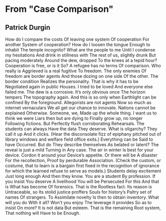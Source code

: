 # From "Case Comparison"
## Patrick Durgin
How do I compare the costs
Of leaving one system
Of cooperation
For another
System of cooperation?
How do I loosen the tongue
Enough to inhabit
The temple incognito?
What are the people to me
Until I condense my hesitations
And drink in stillness with
The rest of us, slightly drunk
But pacing moderately
Around the dew, dropped
To the knees at a tepid hour?
Cooperation is free, or is it
So? A refugee has no terms
Of comparison. Who really is
Aggrieved is a real fugitive
To freedom. The only enemies
Of freedom are border agents
And those dozing on one side
Of the other. The border condition
Realizes the personality.
That is why it has to be
Negotiated again in public
Houses. I tried to be loved
And everyone else failed me.
The dew is a corrosive.
It’s only obvious once
The horizon tempers
The topography again.
And this is so only when
Earthlight can be confined
By the foreground.
Allegorists are not agents
Now so much as internet vernaculars
We all get our chance to innovate.
Nations cannot be explained
Otherwise. Someone, we,
Made up the whole thing.
I want us to think we were
Liars then but are dying to
Finally grow up, no longer
Following fictions. But
Perfectly flush corroborating
Rehearsals.
The students can always
Have the data
They deserve.
What is oligarchy?
They call it up
And it clicks.
(Hear the disconsolate
fizz of epiphany
pitched out of library windows
and welfare field office exits.)
Everything can be
Said to have
Occurred. But do
They describe themselves
As belated or latent?
The reveal is just a mild
Turning in
Any case.
The air in winter
Is best for your device.
Cordon it around your
Device’s appetite.
Or there will be
A disaster
For the recollection,
Proof by perdurable
Association. (Check
the custom, or costume,
that to learn is
a bargain first fixed
in the recognition of ignorance
for which the learned refuse
to serve as models.)
Students delay excitement
Just long enough
And then they know.
You are a student
By profession.
If you insist
You deserve
A livelihood
You will be
Persecuted
For this
And that is
What has become
Of forensics.
That is the
Rootless fact.
Its reason is
Untraceable, so
Its stolid justice proffers
Souls for history’s
Paltry set of names
Of strangers. To
Assimilate novelty
Is then to obtain inventory.
What will you do
With it all?
Won’t you enjoy
The leverage it provides
So as to insist
On more?
It is not data
But esteem.
That is the remaining
Root system,
That nothing will
Have to be
Enough.